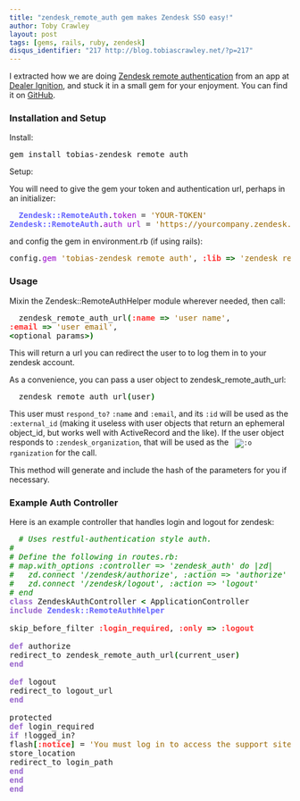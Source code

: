 ```yaml
---
title: "zendesk_remote_auth gem makes Zendesk SSO easy!"
author: Toby Crawley
layout: post
tags: [gems, rails, ruby, zendesk]
disqus_identifier: "217 http://blog.tobiascrawley.net/?p=217"
---
```



<div class="padding">

</div><!-- end .padding -->
<div class="border-gray"></div>
<div class="padding">

<p>I extracted how we are doing <a href="http://www.zendesk.com/api/remote_authentication">Zendesk remote authentication</a> from an app at <a href="http://dealerignition.com">Dealer Ignition</a>, and stuck it in a small gem for your enjoyment. You can find it on <a href="http://github.com/tobias/zendesk_remote_auth">GitHub</a>.</p>

<h3>Installation and Setup</h3>

<p>Install:</p>


<pre>gem install tobias-zendesk_remote_auth</pre>


<p>Setup:</p>

<p>You will need to give the gem your token and authentication url, perhaps in an initializer:</p>


<div class="wp_syntax"><div class="code"><pre class="ruby" style="font-family:monospace;">  <span style="color:#6666ff; font-weight:bold;">Zendesk::RemoteAuth</span>.<span style="color:#9900CC;">token</span> = <span style="color:#996600;">'YOUR-TOKEN'</span>
<span style="color:#6666ff; font-weight:bold;">Zendesk::RemoteAuth</span>.<span style="color:#9900CC;">auth_url</span> = <span style="color:#996600;">'https://yourcompany.zendesk.com/access/remote/'</span></pre></div></div>




<p>and config the gem in environment.rb (if using rails):</p>


<div class="wp_syntax"><div class="code"><pre class="ruby" style="font-family:monospace;">config.<span style="color:#9900CC;">gem</span> <span style="color:#996600;">'tobias-zendesk_remote_auth'</span>, <span style="color:#ff3333; font-weight:bold;">:lib</span> <span style="color:#006600; font-weight:bold;">=&gt;</span> <span style="color:#996600;">'zendesk_remote_auth'</span>, <span style="color:#ff3333; font-weight:bold;">:source</span> <span style="color:#006600; font-weight:bold;">=&gt;</span> http:<span style="color:#006600; font-weight:bold;">//</span>gems.<span style="color:#9900CC;">github</span>.<span style="color:#9900CC;">com</span><span style="color:#996600;">'</span></pre></div></div>




<h3>Usage</h3>

<p>Mixin the Zendesk::RemoteAuthHelper module wherever needed, then call:</p>


<div class="wp_syntax"><div class="code"><pre class="ruby" style="font-family:monospace;">  zendesk_remote_auth_url<span style="color:#006600; font-weight:bold;">(</span><span style="color:#ff3333; font-weight:bold;">:name</span> <span style="color:#006600; font-weight:bold;">=&gt;</span> <span style="color:#996600;">'user name'</span>,
<span style="color:#ff3333; font-weight:bold;">:email</span> <span style="color:#006600; font-weight:bold;">=&gt;</span> <span style="color:#996600;">'user email'</span>,
<span style="color:#006600; font-weight:bold;">&lt;</span>optional params<span style="color:#006600; font-weight:bold;">&gt;</span><span style="color:#006600; font-weight:bold;">)</span></pre></div></div>




<p>This will return a url you can redirect the user to to log them in to your zendesk account. </p>

<p>As a convenience, you can pass a user object to zendesk_remote_auth_url:</p>


<div class="wp_syntax"><div class="code"><pre class="ruby" style="font-family:monospace;">  zendesk_remote_auth_url<span style="color:#006600; font-weight:bold;">(</span>user<span style="color:#006600; font-weight:bold;">)</span></pre></div></div>




<p>This user must <code>respond_to?</code> <code>:name</code> and <code>:email</code>, and its <code>:id</code> will be used as the <code>:external_id</code> (making it useless with user objects that return an ephemeral object_id, but works well with ActiveRecord and the like). If the user object responds to <code>:zendesk_organization</code>, that will be used as the <code> <img src="http://blog.tobiascrawley.net/wp-includes/images/smilies/icon_surprised.gif" alt=":o" class="wp-smiley"></img> rganization</code> for the call.</p>

<p>This method will generate and include the hash of the parameters for you if necessary. </p>

<h3>Example Auth Controller</h3>

<p>Here is an example controller that handles login and logout for zendesk:</p>


<div class="wp_syntax"><div class="code"><pre class="ruby" style="font-family:monospace;">  <span style="color:#008000; font-style:italic;"># Uses restful-authentication style auth. </span>
<span style="color:#008000; font-style:italic;"># </span>
<span style="color:#008000; font-style:italic;"># Define the following in routes.rb:</span>
<span style="color:#008000; font-style:italic;"># map.with_options :controller =&gt; 'zendesk_auth' do |zd|</span>
<span style="color:#008000; font-style:italic;">#   zd.connect '/zendesk/authorize', :action =&gt; 'authorize'</span>
<span style="color:#008000; font-style:italic;">#   zd.connect '/zendesk/logout', :action =&gt; 'logout'</span>
<span style="color:#008000; font-style:italic;"># end</span>
<span style="color:#9966CC; font-weight:bold;">class</span> ZendeskAuthController <span style="color:#006600; font-weight:bold;">&lt;</span> ApplicationController
<span style="color:#9966CC; font-weight:bold;">include</span> <span style="color:#6666ff; font-weight:bold;">Zendesk::RemoteAuthHelper</span>
&nbsp;
skip_before_filter <span style="color:#ff3333; font-weight:bold;">:login_required</span>, <span style="color:#ff3333; font-weight:bold;">:only</span> <span style="color:#006600; font-weight:bold;">=&gt;</span> <span style="color:#ff3333; font-weight:bold;">:logout</span>
&nbsp;
<span style="color:#9966CC; font-weight:bold;">def</span> authorize
redirect_to zendesk_remote_auth_url<span style="color:#006600; font-weight:bold;">(</span>current_user<span style="color:#006600; font-weight:bold;">)</span>
<span style="color:#9966CC; font-weight:bold;">end</span>
&nbsp;
<span style="color:#9966CC; font-weight:bold;">def</span> logout
redirect_to logout_url
<span style="color:#9966CC; font-weight:bold;">end</span>
&nbsp;
protected
<span style="color:#9966CC; font-weight:bold;">def</span> login_required
<span style="color:#9966CC; font-weight:bold;">if</span> !logged_in?
flash<span style="color:#006600; font-weight:bold;">[</span><span style="color:#ff3333; font-weight:bold;">:notice</span><span style="color:#006600; font-weight:bold;">]</span> = <span style="color:#996600;">'You must log in to access the support site.'</span>
store_location
redirect_to login_path
<span style="color:#9966CC; font-weight:bold;">end</span>
<span style="color:#9966CC; font-weight:bold;">end</span>
<span style="color:#9966CC; font-weight:bold;">end</span></pre></div></div>



<!-- end .postmetadata -->












</div><!-- end .padding -->

